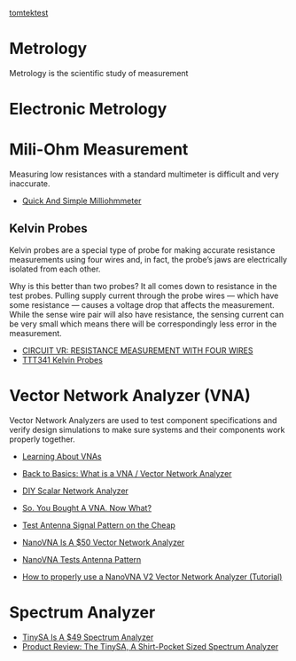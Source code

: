 
[tomtektest](https://www.youtube.com/channel/UCUEo3LPGD1gWfGJQoE0i1Gg/playlists)

# Metrology
Metrology is the scientific study of measurement

# Electronic Metrology

# Mili-Ohm Measurement
Measuring low resistances with a standard multimeter is difficult and very inaccurate.

* [Quick And Simple Milliohmmeter](https://hackaday.com/2020/11/04/quick-and-simple-milliohmmeter/)

## Kelvin Probes
Kelvin probes are a special type of probe for making accurate resistance measurements using four wires and, in fact, the probe’s jaws are electrically isolated from each other.

 Why is this better than two probes? It all comes down to resistance in the test probes. Pulling supply current through the probe wires — which have some resistance — causes a voltage drop that affects the measurement. While the sense wire pair will also have resistance, the sensing current can be very small which means there will be correspondingly less error in the measurement.

* [CIRCUIT VR: RESISTANCE MEASUREMENT WITH FOUR WIRES](https://hackaday.com/2019/06/05/circuit-vr-resistance-measurement-with-four-wires/)
* [TTT341 Kelvin Probes](https://www.youtube.com/watch?v=Y5SYuXyRO2I)

# Vector Network Analyzer (VNA)
Vector Network Analyzers are used to test component specifications
and verify design simulations to make sure systems and their components work properly together.

* [Learning About VNAs](https://hackaday.com/2020/06/11/learning-about-vnas/)
* [Back to Basics: What is a VNA / Vector Network Analyzer](https://www.youtube.com/watch?v=Sb3q8f0NBZc)
* [DIY Scalar Network Analyzer](https://hackaday.com/2019/12/25/diy-scalar-network-analyzer/)
* [So. You Bought A VNA. Now What?](https://hackaday.com/2020/04/23/so-you-bought-a-vna-now-what/)
* [Test Antenna Signal Pattern on the Cheap](https://imgur.com/gallery/5zWhpTA)

* [NanoVNA Is A $50 Vector Network Analyzer](https://hackaday.com/2019/08/11/nanovna-is-a-50-vector-network-analyzer/)
* [NanoVNA Tests Antenna Pattern](https://hackaday.com/2020/01/11/nanovna-tests-antenna-pattern/)
* [How to properly use a NanoVNA V2 Vector Network Analyzer (Tutorial)](https://www.youtube.com/watch?v=_pjcEKQY_Tk)

# Spectrum Analyzer
* [TinySA Is A $49 Spectrum Analyzer](https://hackaday.com/2020/09/01/tinysa-is-a-49-spectrum-analyzer/)
* [Product Review: The TinySA, A Shirt-Pocket Sized Spectrum Analyzer](https://hackaday.com/2020/11/09/product-review-the-tinysa-a-shirt-pocket-sized-spectrum-analyzer/)

